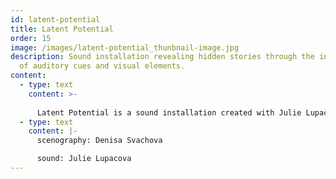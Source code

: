 ```yaml
---
id: latent-potential
title: Latent Potential
order: 15
image: /images/latent-potential_thunbnail-image.jpg
description: Sound installation revealing hidden stories through the interplay
  of auditory cues and visual elements.
content:
  - type: text
    content: >-
      
      Latent Potential is a sound installation created with Julie Lupačová, where repetitive background sounds serve as a template for visual elements in the space. Initially appearing random, the objects around visitors gradually reveal their deliberate placement, each tied to the sound composition and its hidden stories. This project explores the interplay between sound and visuals, using auditory cues to shape a narrative within the installation. Presented at the Future Ready exhibition, Campus Hybernská, in 2018.
  - type: text
    content: |-
      scenography: Denisa Svachova

      sound: Julie Lupacova
---
```

